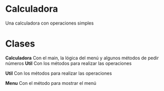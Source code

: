 # Calculadora
Una calculadora con operaciones simples
# Clases

**Calculadora** Con el main, la lógica del menú y algunos métodos de pedir números
**Util** Con los métodos para realizar las operaciones

**Util** Con los métodos para realizar las operaciones

**Menu** Con el método para mostrar el menú

